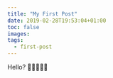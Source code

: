 ```yaml
---
title: "My First Post"
date: 2019-02-28T19:53:04+01:00
toc: false
images:
tags:
  - first-post
---
```



Hello? 🦄🦄🦄🦄🦄
